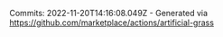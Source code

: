 Commits: 2022-11-20T14:16:08.049Z - Generated via https://github.com/marketplace/actions/artificial-grass
<br>

